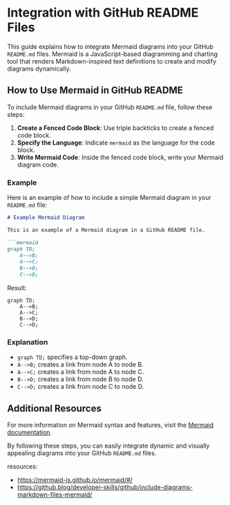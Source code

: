 # Integration with GitHub README Files

This guide explains how to integrate Mermaid diagrams into your GitHub `README.md` files. Mermaid is a JavaScript-based diagramming and charting tool that renders Markdown-inspired text definitions to create and modify diagrams dynamically.

## How to Use Mermaid in GitHub README

To include Mermaid diagrams in your GitHub `README.md` file, follow these steps:

1. **Create a Fenced Code Block**: Use triple backticks to create a fenced code block.
2. **Specify the Language**: Indicate `mermaid` as the language for the code block.
3. **Write Mermaid Code**: Inside the fenced code block, write your Mermaid diagram code.

### Example

Here is an example of how to include a simple Mermaid diagram in your `README.md` file:

```markdown
# Example Mermaid Diagram

This is an example of a Mermaid diagram in a GitHub README file.

```mermaid
graph TD;
    A-->B;
    A-->C;
    B-->D;
    C-->D;
```
 
Result:
```mermaid
graph TD;
    A-->B;
    A-->C;
    B-->D;
    C-->D;
```

### Explanation

- `graph TD;` specifies a top-down graph.
- `A-->B;` creates a link from node A to node B.
- `A-->C;` creates a link from node A to node C.
- `B-->D;` creates a link from node B to node D.
- `C-->D;` creates a link from node C to node D.

## Additional Resources

For more information on Mermaid syntax and features, visit the [Mermaid documentation](https://mermaid-js.github.io/mermaid/#/).

By following these steps, you can easily integrate dynamic and visually appealing diagrams into your GitHub `README.md` files.


resources:
- https://mermaid-js.github.io/mermaid/#/
- https://github.blog/developer-skills/github/include-diagrams-markdown-files-mermaid/
```
